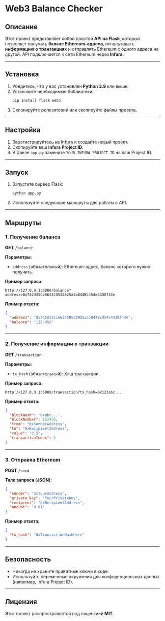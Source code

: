 # Web3 Balance Checker

## **Описание**
Этот проект представляет собой простой **API на Flask**, который позволяет получать **баланс Ethereum-адреса**, использовать **информацию о транзакциях** и отправлять Ethereum с одного адреса на другой. API подключается к сети Ethereum через **Infura**.

---

## **Установка**
1. Убедитесь, что у вас установлен **Python 3.9** или выше.
2. Установите необходимые библиотеки:
   ```bash
   pip install flask web3
   ```
3. Склонируйте репозиторий или скопируйте файлы проекта.

---

## **Настройка**
1. Зарегистрируйтесь на [Infura](https://infura.io/) и создайте новый проект.
2. Скопируйте ваш **Infura Project ID**.
3. В файле `app.py` замените `YOUR_INFURA_PROJECT_ID` на ваш Project ID.

---

## **Запуск**
1. Запустите сервер Flask:
   ```bash
   python app.py
   ```
2. Используйте следующие маршруты для работы с API.

---

## **Маршруты**

### **1. Получение баланса**
**GET** `/balance`

**Параметры:**
- `address` (обязательный): Ethereum-адрес, баланс которого нужно получить.

**Пример запроса:**
```
http://127.0.0.1:5000/balance?address=0x742d35Cc6634C0532925a3b844Bc454e4438f44e
```

**Пример ответа:**
```json
{
  "address": "0x742d35Cc6634C0532925a3b844Bc454e4438f44e",
  "balance": "123.456"
}
```

---

### **2. Получение информации о транзакции**
**GET** `/transaction`

**Параметры:**
- `tx_hash` (обязательный): Хэш транзакции.

**Пример запроса:**
```
http://127.0.0.1:5000/transaction?tx_hash=0x123abc...
```

**Пример ответа:**
```json
{
  "blockHash": "0xabc...",
  "blockNumber": 123456,
  "from": "0xSenderAddress",
  "to": "0xRecipientAddress",
  "value": "0.5",
  "transactionIndex": 2
}
```

---

### **3. Отправка Ethereum**
**POST** `/send`

**Тело запроса (JSON):**
```json
{
  "sender": "0xYourAddress",
  "private_key": "YourPrivateKey",
  "recipient": "0xRecipientAddress",
  "amount": "0.01"
}
```

**Пример ответа:**
```json
{
  "tx_hash": "0xTransactionHashHere"
}
```

---

## **Безопасность**
- Никогда не храните приватные ключи в коде.
- Используйте переменные окружения для конфиденциальных данных (например, Infura Project ID).

---

## **Лицензия**
Этот проект распространяется под лицензией **MIT**.
